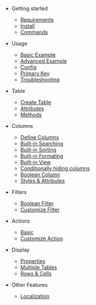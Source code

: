 - Getting started

    - [Requirements](en/install/requirements.md)
    - [Install](en/install/install.md)
    - [Commands](en/install/commands.md)

- Usage
    - [Basic Example](en/usage/basic-example.md)
    - [Advanced Example](en/usage/advanced-example.md)
    - [Config](en/usage/config.md)
    - [Primary Key](en/usage/primary-key.md)
    - [Troubleshooting](en/usage/troubleshooting.md)

- Table
    - [Create Table](en/table/create-table.md)
    - [Attributes](en/table/attributes.md)
    - [Methods](en/table/methods.md)

- Columns
    - [Define Columns](en/columns/define-columns.md)
    - [Built-in Searching](en/columns/built-in-search.md)
    - [Built-in Sorting](en/columns/built-in-sorting.md)
    - [Built-in Formating](en/columns/built-in-formatting.md)
    - [Built-in View](en/columns/built-in-view.md)
    - [Conditionally hiding columns](en/columns/conditionally-hiding-columns.md)
    - [Boolean Column](en/columns/boolean-column.md)
    - [Styles & Attributes](en/columns/styles-attributes.md)

- Filters
    - [Boolean Filter](en/filters/boolean-filter.md)
    - [Customize Filter](en/filters/customize-component.md)

- Actions
    - [Basic](en/actions/basic.md)
    - [Customize Action](en/actions/customize-action.md)

- Display
    - [Properties](en/display/properties.md)
    - [Multiple Tables](en/display/multiple-tables.md)
    - [Rows & Cells](en/display/rows-cells.md)

- Other Features
    - [Localization](en/others/localization.md)

[comment]: <> (- Column)

[comment]: <> (    - [General Methods]&#40;en/column/general-methods.md&#41;)

[comment]: <> (    - [Advanced Example]&#40;en/usage/advanced-example.md&#41;)

[comment]: <> (    - [Config]&#40;en/usage/config.md&#41;)

[comment]: <> (    - [Troubleshooting]&#40;en/usage/troubleshooting.md&#41;)

[comment]: <> (- Display)

[comment]: <> (    - [Basic Example]&#40;en/usage/basic-example.md&#41;)

[comment]: <> (    - [Advanced Example]&#40;en/usage/advanced-example.md&#41;)

[comment]: <> (    - [Config]&#40;en/usage/config.md&#41;)

[comment]: <> (    - [Troubleshooting]&#40;en/usage/troubleshooting.md&#41;)
 
 
